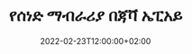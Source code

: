 ---
############################# Static ############################
layout: "product"
date: 2022-02-23T12:00:00+02:00
draft: false

product: "Annotation"
product_tag: "annotation"
platform: "Java"
platform_tag: "java"

############################# Head ############################
head_title: "የጃቫ ሰነድ ማብራሪያ API | ፒዲኤፍ የ Word Excel PPTX ምስሎችን ይመልከቱ እና ያብራሩ"
head_description: "የጃቫ ሰነድ ማብራሪያ API ፒዲኤፍ Word DOCX፣ Excel XLSX፣ PPTX፣ EML EMLX፣ VSS VSD፣ OTP፣ CAD እና የምስል ፋይል ቅርጸቶችን ይመልከቱ፣ መለያ ይስጡ እና ያብራሩ።"

############################# Header ##########################
title: "የሰነድ ማብራሪያ በጃቫ ኤፒአይ"
description: "ምንም ውጫዊ ሶፍትዌር ሳይጭኑ PDF፣ HTML፣ MS Office እና ሌሎች የሰነድ ቅርጸቶችን የመመልከት እና የማብራራት ችሎታ ያላቸው የጃቫ መተግበሪያዎችን ይገንቡ።"
button:
    enable: true
    icon: "fas fa-arrow-down"
    label: "ነጻ ሙከራ ያውርዱ"
    link: "https://downloads.groupdocs.com/annotation/java"

############################# SubMenu #########################
submenu:
    enable: true
    
    left:
        img_alt: "GroupDocs.Annotation for Java"
        image: "https://www.groupdocs.cloud/templates/groupdocs/images/product-logos/groupdocs-annotation-java.png"
        product: "GroupDocs.Annotation"
        platform: "Java"

    middle:
        button:
            # button loop
            - link: "#features"
              text: "ዋና መለያ ጸባያት"

            # button loop
            - link: "https://products.groupdocs.app/annotation"
              text: "የቀጥታ ማሳያዎች"

            # button loop
            - link: "https://purchase.groupdocs.com/pricing/annotation/java"
              text: "የዋጋ አሰጣጥ"

    right:
        link_download: "https://downloads.groupdocs.com/annotation"
        link_learn: "https://docs.groupdocs.com/annotation/java/"
        link_buy: "https://purchase.groupdocs.com"

############################# Overview ############################
overview:
    enable: true
    content: |
      GroupDocs.ማብራሪያ ጃቫ ኤፒአይ እንደ አንድሮይድ፣ ማክኦኤስ፣ ሊኑክስ፣ ዊንዶውስ ባሉ የተለያዩ መድረኮች እና ኦፕሬቲንግ ሲስተሞች ላይ በሰነዶች ውስጥ ካሉ ማብራሪያዎች ጋር እንዲሰሩ የሚያስችልዎ ምርት ነው። GroupDocs.ማብራሪያው ብዙ ጥቅሞችን የሚሰጥ ቀላል ኤፒአይ ያለው ቤተ-መጽሐፍት ያቀርባል፡ ለምሳሌ፡ ውሂቡን በሚስጥር መያዝ ከፈለጉ ወይም ከቤተ-መጻህፍት ጋር ለመስራት ምን ያህል ሃይል እንደሚያስፈልግ ከመረጡ ወይም ስራውን በከፊል በማብራሪያዎች ከቀየሩ፣ ቤተ መፃህፍቱ በጣም ነው። ቀላል እና ተለዋዋጭ.

      የቡድን ሰነዶች. ማብራሪያ ለጃቫ ኤፒአይ ከተለያዩ የማብራሪያ ዓይነቶች ጋር እንዲሰሩ ይፈቅድልዎታል እነዚህም የሚከተሉትን ያካትታሉ፡ ጽሑፍ፣ ፖሊላይን፣ አካባቢ፣ መስመሩ፣ ነጥብ፣ የውሃ ማርክ፣ ቀስት፣ ሞላላ፣ የጽሑፍ ምትክ፣ ርቀት፣ የጽሑፍ መስክ፣ የሀብት ማሻሻያ ወዘተ. እና ብዙ ይደግፋል። ታዋቂ ሰነዶች እንደ ፒዲኤፍ፣ ኤችቲኤምኤል፣ ማይክሮሶፍት ኦፊስ ዎርድ፣ ኤክሴል የተመን ሉሆች፣ የፓወር ፖይንት አቀራረቦች፣ Visio፣ Outlook ኢሜይሎች፣ ምስሎች፣ ሜታፋይሎች፣ CAD ስዕል እና የተለያዩ ቅርጸቶች። ኤፒአይ የሰነድ ገጾችን ድንክዬ የማግኘት ችሎታ ያቀርባል እና ማብራሪያ ወደ ፒዲኤፍ ፋይሎች እና ወደ ውጭ መላክን ይደግፋል።

      ቤተ-መጽሐፍትን በመጠቀም [ማከል] (/ ማብራሪያ/ጃቫ/bmp/)፣ [ማስተካከያ](/ማብራሪያ/ጃቫ/bmp/)፣ [ማውጣት] (/ማብራሪያ/ጃቫ/bmp/) እና [ሰርዝ] (/ ማብራሪያ) ማድረግ ይችላሉ። / java/bmp/) ከሰነዶች የተሰጡ ማብራሪያዎች፣ ሰነዶችን አሽከርክር፣ የጥፍር አክል መፍትሄዎችን ይቀይሩ እና ይህ የሁሉም አማራጮች ሙሉ ዝርዝር አይደለም። እንዲሁም የማብራሪያ ባህሪያትን በሁሉም የሚደገፉ የሰነድ ቅርጸቶች ውስጥ እንደ ፍላጎቶችዎ ለማበጀት አጠቃላይ የውሂብ ዕቃዎችን ያቀርባል።

      ከGroupDocs.ማብራሪያ ለጃቫ ኤፒአይ ጋር መስራት በጣም ቀላል እና ጥቂት መሰረታዊ ደረጃዎችን ያቀፈ ነው። መጀመሪያ ላይ ፍቃድ ማዋቀር ያስፈልግዎታል ከዚያም መስራት የሚፈልጉትን ፋይል ይምረጡ እና ከዚያ እንደምንም በሰነድ ማብራሪያዎች (ሰርዝ/ማስተካከያ/ማውጣት/ሰርዝ) በመጠቀም ውጤቱን ያስቀምጡ። ለበለጠ መረጃ እባክዎን ምርት [ሰነድ](https://docs.groupdocs.com/annotation/java/getting-started/) ወይም የእኛን [ምሳሌዎች] (https://github.com/groupdocs-annotation/GroupDocs.Annotation ይመልከቱ) -ለ-ጃቫ) አዘጋጅ.
      
      GroupDocs.ማብራሪያ በመደበኛነት ተዘምኗል እና ለደንበኞቹ ድጋፍ ይሰጣል, ሁልጊዜም ጥያቄዎችን ሊጠይቁን ወይም ሃሳቦችዎን እንዲልኩልን ወይም ስለ አዲስ ነገር ፍላጎቶችዎ እንዲነግሩን በደስታ እንቀበላለን እና በአዲሱ እትሞቻችን ውስጥ እንተገብራለን.
    tabs:
      enable: true
      
      ## TAB ONE ##
      tab_one:
        description: |
          የሚከተለው የGroupDocs.ማብራሪያ ለጃቫ አጠቃላይ እይታ ነው።
      
        right:
          enable: true
          icon: "fab fa-html5"
          title:  አጠቃላይ እይታ
          content: |
            * ማብራሪያዎችን ያክሉ
            * ማብራሪያዎችን ወደ ውጪ ላክ 
            * ማብራሪያዎችን አስመጣ
            * ምላሽ ላይ የተመሰረቱ አስተያየቶች
            * የማብራሪያ ተኳኋኝነት
      
      ## TAB TWO ##
      tab_two:
        description: |
          GroupDocs.ማብራሪያ ለጃቫ ሁሉንም ታዋቂ [የሰነድ ፋይል ቅርጸቶች](https://docs.groupdocs.com/annotation/java/supported-document-formats/) ይደግፋል፡ Microsoft Office፣ PDF፣ ምስሎች እና ሌሎች ብዙ።

        left:
          enable: true
          table:
            # table loop
            - title: "Microsoft Office Formats"
              content: |
                * **Word**: [DOC](/annotation/java/doc/), [DOCX](/annotation/java/docx/), [DOCM](/annotation/java/docm/), [DOT](/annotation/java/dot/), [DOTX](/annotation/java/dotx/), [RTF](/annotation/java/rtf/)
                * **Excel**: [XLS](/annotation/java/xls/), [XLSX](/annotation/java/xlsx/), [XLSB](/annotation/java/xlsb/), [XLSM](/annotation/java/xlsm/)
                * **PowerPoint**: [PPT](/annotation/java/ppt/), [PPTX](/annotation/java/pptx/), [PPS](/annotation/java/pps/), [PPSX](/annotation/java/ppsx/), [POTM](/annotation/java/potm/), [POTX](/annotation/java/potx/), [PPSM](/annotation/java/ppsm/), [PPTM](/annotation/java/pptm/), [WMF](/annotation/java/wmf/), [EMF](/annotation/java/emf/)
                * **Outlook**: [EML](/annotation/java/eml/), [EMLX](/annotation/java/emlx/), [MSG](/annotation/java/msg/)
                * **Visio**: [VSS](/annotation/java/vss/), [VST](/annotation/java/vst/), [VSD](/annotation/java/vsd/), [VSDX](/annotation/java/vsdx/), [VSX](/annotation/java/vsx/)

        right:
          enable: true
          table:
            # table loop
            - title: "Other Formats"
              content: |
                * **Portable**: [PDF](/annotation/java/pdf/) (PDF/A-1a, PDF/A-1b, PDF/A-2a)
                * **OpenDocument**: [ODT](/annotation/java/odt/), [ODS](/annotation/java/ods/), [ODP](/annotation/java/odp/)
                * **Images**: [BMP](/annotation/java/bmp/), [JPG](/annotation/java/jpg/), [JPEG](/annotation/java/jpeg/), [TIFF](/annotation/java/tiff/), [TIF](/annotation/java/tif/), [PNG](/annotation/java/png/), [GIF](/annotation/java/gif/), [DCM](/annotation/java/dcm/), [DICOM](/annotation/java/dicom/)
                * **AutoCAD**: [DWG](/annotation/java/dwg/), [DXF](/annotation/java/dxf/), [CAD](/annotation/java/cad/)
                * **Other**: [HTM](/annotation/java/htm/), [HTML](/annotation/java/html/), [CSV](/annotation/java/csv/), [DJVU](/annotation/java/djvu/), [OTP](/annotation/java/otp/), [OTT](/annotation/java/ott/)

      ## TAB THREE ##
      tab_three:
        description: |
          የቡድን ሰነዶች። ለጃቫ ማብራሪያ ኦፕሬቲንግ ሲስተሞችን፣ ማዕቀፎችን እና የጥቅል አስተዳዳሪዎችን ይደግፋል፡
        
        left:
          enable: true
          table:
            # table loop
            - icon: "fab fa-windows"
              title:  ስርዓተ ክወናዎች
              content: |
                * Microsoft Windows Desktop
                * Microsoft Windows Server
                * Linux
                * MacOS

            # table loop
            - icon: "fas fa-code"
              title:  የሚደገፉ Frameworks
              content: |
                * Java 7 (1.7) and above

        right:
          enable: true
          table:
            # table loop
            - icon: "fas fa-cogs"
              title:  የልማት አካባቢ
              content: |
                * NetBeans
                * IntelliJ IDEA
                * Eclipse

            # table loop
            - icon: "fas fa-tools"
              title:  አውቶማቲክ መሣሪያን ይገንቡ
              content: |
                * Maven

############################# Features ############################
features:
    enable: true
    title: የቡድን ሰነዶች። ለጃቫ ባህሪያት ማብራሪያ

    feature:
      # feature loop
      - icon: "fas fa-copy"
        link: "https://docs.groupdocs.com/annotation/java/add-area-annotation/"
        content: በሰነድ ውስጥ የአካባቢ ማብራሪያ ያክሉ እና ቀላል እና የተከማቸ አስተያየቶችን አገናኝ

      # feature loop
      - icon: "fas fa-eye"
        link: "https://docs.groupdocs.com/annotation/java/add-arrow-annotation/"
        content: የቀስት ማብራሪያን በመጠቀም ወደ ልዩ ይዘት ያመልክቱ

      # feature loop
      - icon: "fas fa-bolt"
        link: "https://docs.groupdocs.com/annotation/java/add-watermark-annotation/"
        content: የጽሑፍ የውሃ ምልክቶችን ወደ ፒዲኤፍ፣ ስላይዶች፣ የኤክሴል የስራ ሉሆች፣ ምስሎች እና ንድፎችን በማዕዘን አቀማመጥ ላይ ያቀናብሩ
      
      # feature loop
      - icon: "fas fa-file-powerpoint"
        link: "https://docs.groupdocs.com/annotation/java/add-point-annotation/"
        content: የነጥብ ማብራሪያን በመጠቀም በሰነዱ ውስጥ በማንኛውም ቦታ ላይ ብቅ-ባይ አስተያየቶችን ያክሉ

      # feature loop
      - icon: "fas fa-code"
        link: "https://docs.groupdocs.com/annotation/java/add-polyline-annotation/"
        content: የመስመር ክፍሎችን፣ አርክ ክፍሎችን ወይም ሁለቱንም ለማገናኘት ፖሊላይን ማብራሪያን ተጠቀም

      # feature loop
      - icon: "fas fa-cloud"
        link: "https://docs.groupdocs.com/annotation/java/add-ellipse-annotation/"
        content: ኤሊፕስ ማብራሪያን ወደ ፒዲኤፍ፣ የቃል ሰነዶች፣ የተመን ሉሆች፣ የዝግጅት አቀራረቦች፣ ንድፎችን እና ምስሎችን ያክሉ

      # feature loop
      - icon: "fas fa-remove-format"
        link: "https://docs.groupdocs.com/annotation/java/add-watermark-annotation/"
        content: ለፒዲኤፍ፣ ፓወር ፖይንት፣ ኤክሴል፣ ምስሎች እና ሥዕላዊ መግለጫዎች የማዕዘን ምልክቶችን ያክሉ

      # feature loop
      - icon: "fas fa-comment-slash"
        link: "https://docs.groupdocs.com/annotation/java/add-underline-annotation/"
        content: በሰነድ ምስል ውክልና ውስጥ የጽሑፍ ማብራሪያ መጋጠሚያዎችን አምጡ

      # feature loop
      - icon: "fas fa-location-arrow"
        link: "https://docs.groupdocs.com/annotation/java/add-annotation-to-the-document/"
        content: በሰነድ ውስጥ የተወሰነ ጽሑፍን ከመስመር፣ ከስምምነት ማድረስና ማሻሻል

      # feature loop
      - icon: "fas fa-border-all"
        link: "https://docs.groupdocs.com/annotation/java/add-annotation-to-the-document/"
        content: በሰነድ ውስጥ የጽሑፍ ማህተም ወይም የውሃ ምልክት እና የጽሑፍ መስክ ያክሉ

      # feature loop
      - icon: "fas fa-wrench"
        link: "https://docs.groupdocs.com/annotation/java/add-point-annotation/"
        content: በWord ዶክመንቶች እና በፓወር ፖይንት ማቅረቢያዎች መካከል ማብራሪያዎችን አስመጣ እና ላክ

      # feature loop
      - icon: "fas fa-columns"
        link: "https://docs.groupdocs.com/annotation/java/add-strikeout-annotation/"
        content: የኤክሴል የተመን ሉሆችን በጽሑፍ፣ በጽሑፍ መተኪያ፣ የውሃ ምልክት እና የንብረት ማሻሻያ ማብራሪያ ዓይነቶች ያብራሩ

      # feature loop
      - icon: "fas fa-file-word"
        link: "https://docs.groupdocs.com/annotation/java/get-file-info/"
        content: በPolyline፣ Strikethrough፣ በመስመሩ ወይም የጽሑፍ ማብራሪያዎችን ወደ ፓወር ፖይንት አቀራረቦች እና ስላይዶች ያክሉ

      # feature loop
      - icon: "fas fa-envelope"
        link: "https://docs.groupdocs.com/annotation/java/basic-usage/"
        content: የ X፣ Y መጋጠሚያዎችን በመጠቀም የዝግጅት አቀራረብ ላይ ማርክ ነጥብ ማብራሪያ

      # feature loop
      - icon: "fas fa-print"
        link: "https://docs.groupdocs.com/annotation/java/add-strikeout-annotation/"
        content: በምስሎች ላይ Strikethrough, ጽሑፍ, ከስር ወይም ፖሊላይን ማብራሪያዎችን ያክሉ

      # feature loop
      - icon: "fas fa-file-archive"
        link: "https://docs.groupdocs.com/annotation/java/add-link-annotation/"
        content: እንደ VSS እና VSD ላሉ የVisio ንድፎች የሰነድ መረጃ እና ምስሎችን ያውጡ
      
      # feature loop
      - icon: "fas fa-file-code"
        link: "https://docs.groupdocs.com/annotation/java/basic-usage/"
        content: የሰነድ ገጾችን ድንክዬ ያግኙ እና ከብዙ ገጽ TIFF ፋይሎች ጋር ይስሩ

      # feature loop
      - icon: "fas fa-file-excel"
        link: "https://docs.groupdocs.com/annotation/java/get-file-info/"
        content: ሁሉንም የሰነድ ማብራሪያ ከአንድ ተግባር ጥሪ ጋር ያውጡ

      # feature loop
      - icon: "fas fa-heading"
        link: "https://docs.groupdocs.com/annotation/java/add-link-annotation/"
        content: የማገናኛ ማብራሪያዎችን ወደ ፒዲኤፍ፣ ቃል እና ፓወር ፖይንት ማቅረቢያዎች ያክሉ

      # feature loop
      - icon: "fas fa-project-diagram"
        link: "https://docs.groupdocs.com/annotation/java/add-point-annotation/"
        content: የSVG Path Parsing ድጋፍ ለፒዲኤፍ፣ ቃል፣ ንድፎች፣ ስላይዶች እና ሌሎች ዋና የሰነድ ቅርጸቶች

      # feature loop
      - icon: "fas fa-cube"
        link: "https://docs.groupdocs.com/annotation/java/technical-support/"
        content: የውሃ ማርክ ማብራሪያን ወደ Word ሰነዶች ለመጨመር እና ለጽሑፍ ምትክ ለማፅዳት ድጋፍ

      # feature loop
      - icon: "fab fa-uncharted"
        link: "https://docs.groupdocs.com/annotation/java/technical-support/"
        content: ለጽሑፍ ማብራሪያዎች በስዕላዊ መግለጫዎች ውስጥ የቅርጽ ማስኬጃ ድጋፍ
  
      # feature loop
      - icon: "fab fa-uncharted"
        link: "https://docs.groupdocs.com/annotation/java/advanced-usage/"
        content: ለፈጣን ሂደት የሰነዶች ቅድመ እይታዎች በመሸጎጥ ጊዜ ይቆጥቡ
  
      # feature loop
      - icon: "fab fa-uncharted"
        link: "https://docs.groupdocs.com/annotation/java/add-annotation-to-the-document/"
        content: የቃል፣ የኤክሴል እና የፓወር ፖይንት ሰነዶችን በአሮጌ ቅርጸቶችም በቀላሉ አብራራ

      # feature loop
      - icon: "fab fa-uncharted"
        link: "https://docs.groupdocs.com/annotation/java/add-distance-annotation/"
        content: ለኤክሴል፣ ፓወር ፖይንት እና ሥዕላዊ መግለጫዎች የርቀት ማብራሪያ መግለጫዎችን አሳይ

############################# Support ############################
support:
    enable: true

############################# Solutions ############################
solutions:
    enable: true
    title: GroupDocs.ማብራሪያ ለሌሎች ታዋቂ የልማት አካባቢዎች የሰነድ መመልከቻ ኤፒአይዎችን ያቀርባል

    solution:
        # solution loop
        - img_alt: "GroupDocs.Annotation for .NET"
          image: "https://www.groupdocs.cloud/templates/groupdocs/images/product-logos/groupdocs-annotation-net.png"
          product: "GroupDocs.Annotation"
          platform: ".NET"
          link: "/annotation/net/"

############################# Back to top ###############################
back_to_top:
  enable: true
---
